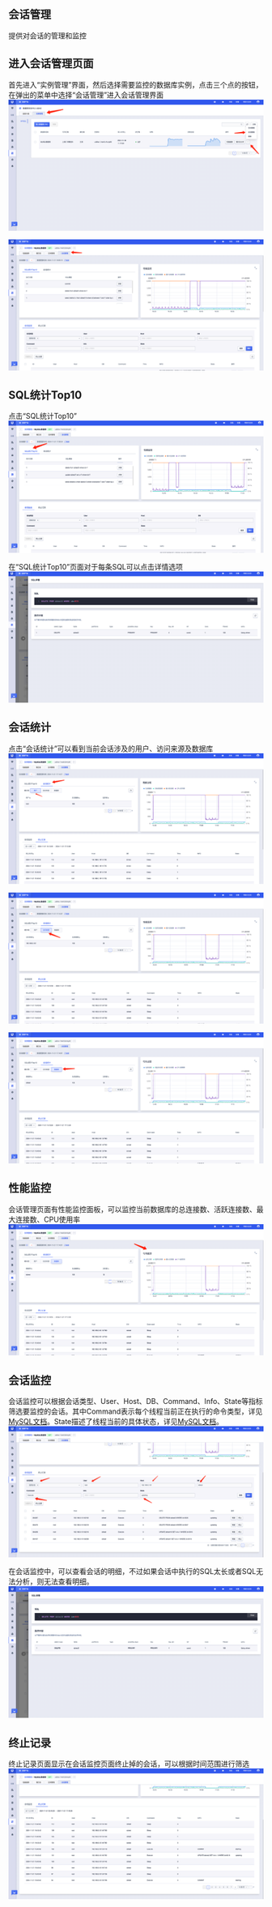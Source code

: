 ## 会话管理
  提供对会话的管理和监控

## 进入会话管理页面
  首先进入“实例管理”界面，然后选择需要监控的数据库实例，点击三个点的按钮，在弹出的菜单中选择“会话管理”进入会话管理界面
  ![image](/images/session-management-instance-click.png)

  ![image](/images/session-management-instance-page.png)

## SQL统计Top10
  点击“SQL统计Top10”
  ![image](/images/session-management-sql-stat-top10.png)

  在“SQL统计Top10”页面对于每条SQL可以点击详情选项
  ![image](/images/session-management-sql-stat-top10-detail.png)

## 会话统计
  点击“会话统计”可以看到当前会话涉及的用户、访问来源及数据库
  ![image](/images/session-management-session-stat-user.png)

  ![image](/images/session-management-session-stat-source.png)

  ![image](/images/session-management-session-stat-db.png)

## 性能监控
  会话管理页面有性能监控面板，可以监控当前数据库的总连接数、活跃连接数、最大连接数、CPU使用率
  ![image](/images/session-management-perf-monitor.png) 

## 会话监控
  会话监控可以根据会话类型、User、Host、DB、Command、Info、State等指标筛选要监控的会话。其中Command表示每个线程当前正在执行的命令类型，详见[MySQL文档](https://dev.mysql.com/doc/refman/8.4/en/thread-commands.html)。State描述了线程当前的具体状态，详见[MySQL文档](https://dev.mysql.com/doc/refman/8.4/en/general-thread-states.html)。
  ![image](/images/session-management-session-monitor.png)

  在会话监控中，可以查看会话的明细，不过如果会话中执行的SQL太长或者SQL无法分析，则无法查看明细。
  ![image](/images/session-management-session-detail.png)

## 终止记录
  终止记录页面显示在会话监控页面终止掉的会话，可以根据时间范围进行筛选
  ![image](/images/session-management-termination-record.png)